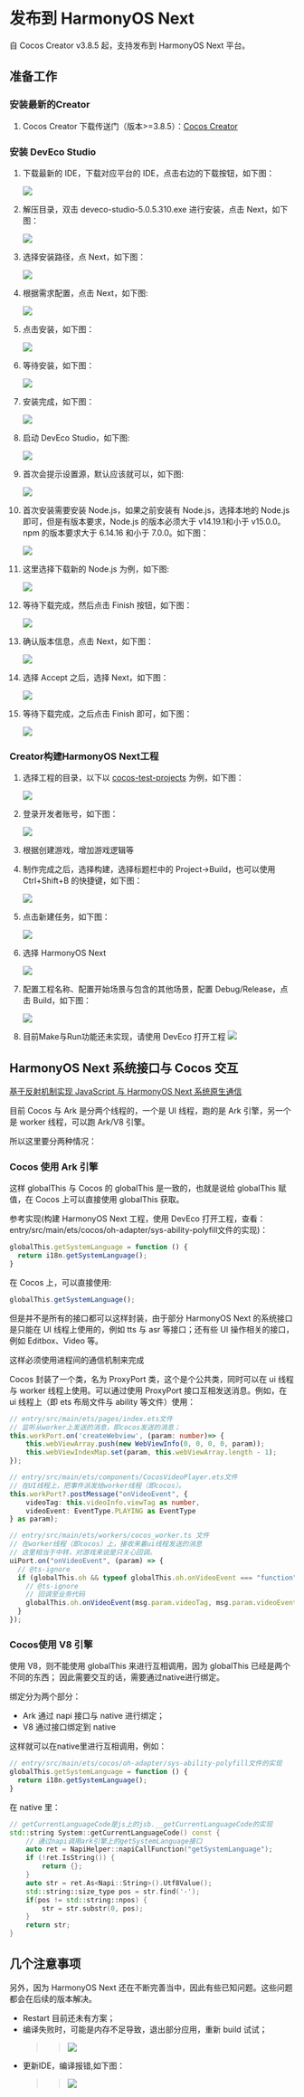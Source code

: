 # 发布到 HarmonyOS Next

自 Cocos Creator v3.8.5 起，支持发布到 HarmonyOS Next 平台。

## 准备工作

### 安装最新的Creator

1. Cocos Creator 下载传送门（版本>=3.8.5）：[Cocos Creator](https://www.cocos.com/creator-download)

### 安装 DevEco Studio

1. 下载最新的 IDE，下载对应平台的 IDE，点击右边的下载按钮，如下图：

    ![](./publish-openharmony/document_image_rId3.png)

2. 解压目录，双击 deveco-studio-5.0.5.310.exe 进行安装，点击 Next，如下图：

    ![](./publish-openharmony/document_image_rId33.png)

3. 选择安装路径，点 Next，如下图：

    ![](./publish-openharmony/document_image_rId34.png)

4. 根据需求配置，点击 Next，如下图:

    ![](./publish-openharmony/document_image_rId35.png)

5. 点击安装，如下图：

    ![](./publish-openharmony/document_image_rId36.png)

6. 等待安装，如下图：

    ![](./publish-openharmony/document_image_rId37.png)

7. 安装完成，如下图：

    ![](./publish-openharmony/document_image_rId38.png)

8. 启动 DevEco Studio，如下图:

    ![](./publish-openharmony/document_image_rId39.png)

9. 首次会提示设置源，默认应该就可以，如下图:

    ![](./publish-openharmony/document_image_rId40.png)

10. 首次安装需要安装 Node.js，如果之前安装有 Node.js，选择本地的 Node.js 即可，但是有版本要求，Node.js 的版本必须大于 v14.19.1和小于 v15.0.0。npm 的版本要求大于 6.14.16 和小于 7.0.0。如下图：

    ![](./publish-openharmony/document_image_rId41.png)

11. 这里选择下载新的 Node.js 为例，如下图:

    ![](./publish-openharmony/document_image_rId42.png)

12. 等待下载完成，然后点击 Finish 按钮，如下图：

    ![](./publish-openharmony/document_image_rId43.png)

13. 确认版本信息，点击 Next，如下图：

    ![](./publish-openharmony/document_image_rId45.png)

14. 选择 Accept 之后，选择 Next，如下图：

    ![](./publish-openharmony/document_image_rId46.png)

15. 等待下载完成，之后点击 Finish 即可，如下图：

    ![](./publish-openharmony/document_image_rId47.png)

### Creator构建HarmonyOS Next工程

1. 选择工程的目录，以下以 [cocos-test-projects](https://github.com/cocos/cocos-test-projects/tree/v3.8) 为例，如下图：

    ![](./publish-openharmony/document_image_rId53.png)

2. 登录开发者账号，如下图：

    ![](./publish-openharmony/document_image_rId54.png)

3. 根据创建游戏，增加游戏逻辑等

4. 制作完成之后，选择构建，选择标题栏中的 Project-\>Build，也可以使用 Ctrl+Shift+B 的快捷键，如下图：

    ![](./publish-openharmony/document_image_rId55.png)

5. 点击新建任务，如下图：

    ![](./publish-openharmony/document_image_rId56.png)

6. 选择 HarmonyOS Next

    ![](./publish-openharmony/document_image_rId57.png)

7. 配置工程名称、配置开始场景与包含的其他场景，配置 Debug/Release，点击 Build，如下图：

    ![](./publish-openharmony/document_image_rId58.png)

8. 目前Make与Run功能还未实现，请使用 DevEco 打开工程
    ![](./publish-openharmony/document_image_rId59.png)


## HarmonyOS Next 系统接口与 Cocos 交互

[基于反射机制实现 JavaScript 与 HarmonyOS Next 系统原生通信](../../advanced-topics/arkts-reflection.md)

目前 Cocos 与 Ark 是分两个线程的，一个是 UI 线程，跑的是 Ark 引擎，另一个是 worker 线程，可以跑 Ark/V8 引擎。

所以这里要分两种情况：

### Cocos 使用 Ark 引擎

这样 globalThis 与 Cocos 的 globalThis 是一致的，也就是说给 globalThis 赋值，在 Cocos 上可以直接使用 globalThis 获取。

参考实现(构建 HarmonyOS Next 工程，使用 DevEco 打开工程，查看：entry/src/main/ets/cocos/oh-adapter/sys-ability-polyfill文件的实现)：

```ts
globalThis.getSystemLanguage = function () {
  return i18n.getSystemLanguage();
}
```

在 Cocos 上，可以直接使用:

```ts
globalThis.getSystemLanguage();
```

但是并不是所有的接口都可以这样封装，由于部分 HarmonyOS Next 的系统接口是只能在 UI 线程上使用的，例如 tts 与 asr 等接口；还有些 UI 操作相关的接口，例如 Editbox、Video 等。

这样必须使用进程间的通信机制来完成

Cocos 封装了一个类，名为 ProxyPort 类，这个是个公共类，同时可以在 ui 线程与 worker 线程上使用。可以通过使用 ProxyPort 接口互相发送消息。例如，在 ui 线程上（即 ets 布局文件与 ability 等文件）使用：

```ts
// entry/src/main/ets/pages/index.ets文件
// 监听从worker上发送的消息，即cocos发送的消息；
this.workPort.on('createWebview', (param: number)=> {
    this.webViewArray.push(new WebViewInfo(0, 0, 0, 0, param));
    this.webViewIndexMap.set(param, this.webViewArray.length - 1);
});

// entry/src/main/ets/components/CocosVideoPlayer.ets文件
// 在UI线程上，把事件派发给worker线程（即cocos）。
this.workPort?.postMessage("onVideoEvent", {
    videoTag: this.videoInfo.viewTag as number,
    videoEvent: EventType.PLAYING as EventType
} as param);

// entry/src/main/ets/workers/cocos_worker.ts 文件
// 在worker线程（即cocos）上，接收来着ui线程发送的消息
// 这里相当于中转，对游戏来说是只关心回调。
uiPort.on("onVideoEvent", (param) => {
  // @ts-ignore
  if (globalThis.oh && typeof globalThis.oh.onVideoEvent === "function") {
    // @ts-ignore 
    // 回调至业务代码
    globalThis.oh.onVideoEvent(msg.param.videoTag, msg.param.videoEvent, msg.param.args);
  }
});

```

### Cocos使用 V8 引擎

使用 V8，则不能使用 globalThis 来进行互相调用，因为 globalThis 已经是两个不同的东西；
因此需要交互的话，需要通过native进行绑定。

绑定分为两个部分：

- Ark 通过  napi 接口与 native 进行绑定；
- V8 通过接口绑定到 native

这样就可以在native里进行互相调用，例如：

```ts
// entry/src/main/ets/cocos/oh-adapter/sys-ability-polyfill文件的实现
globalThis.getSystemLanguage = function () {
  return i18n.getSystemLanguage();
}

```

在 native 里：

```c++
// getCurrentLanguageCode是js上的jsb.__getCurrentLanguageCode的实现
std::string System::getCurrentLanguageCode() const {
    // 通过napi调用ark引擎上的getSystemLanguage接口
    auto ret = NapiHelper::napiCallFunction("getSystemLanguage");
    if (!ret.IsString()) {
        return {};
    }
    auto str = ret.As<Napi::String>().Utf8Value();
    std::string::size_type pos = str.find('-');
    if(pos != std::string::npos) {
        str = str.substr(0, pos);
    }
    return str;
}
```

## 几个注意事项

另外，因为 HarmonyOS Next 还在不断完善当中，因此有些已知问题。这些问题都会在后续的版本解决。

- Restart 目前还未有方案；
- 编译失败时，可能是内存不足导致，退出部分应用，重新 build 试试；
    >>
    >> ![](./publish-openharmony/document_image_rId72.png)
- 更新IDE，编译报错,如下图：
   >> ![](./publish-openharmony/document_image_rId75.png)